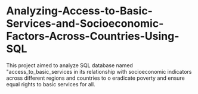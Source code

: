 # Analyzing-Access-to-Basic-Services-and-Socioeconomic-Factors-Across-Countries-Using-SQL
This project aimed to analyze  SQL database named "access_to_basic_services in its relationship with socioeconomic indicators across different regions and countries to o eradicate poverty and ensure equal rights to basic services for all.
